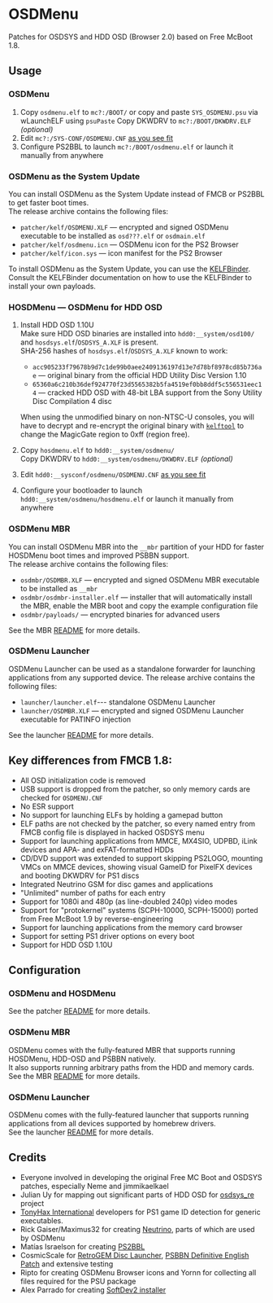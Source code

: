 # OSDMenu

Patches for OSDSYS and HDD OSD (Browser 2.0) based on Free McBoot 1.8.  

## Usage

### OSDMenu
1. Copy `osdmenu.elf` to `mc?:/BOOT/` or copy and paste `SYS_OSDMENU.psu` via wLaunchELF using `psuPaste`
   Copy DKWDRV to `mc?:/BOOT/DKWDRV.ELF` _(optional)_ 
2. Edit `mc?:/SYS-CONF/OSDMENU.CNF` [as you see fit](patcher/README.md#osdmenucnf)
3. Configure PS2BBL to launch `mc?:/BOOT/osdmenu.elf` or launch it manually from anywhere

### OSDMenu as the System Update

You can install OSDMenu as the System Update instead of FMCB or PS2BBL to get faster boot times.  
The release archive contains the following files:
  - `patcher/kelf/OSDMENU.XLF` — encrypted and signed OSDMenu executable to be installed as `osd???.elf` or `osdmain.elf`
  - `patcher/kelf/osdmenu.icn` — OSDMenu icon for the PS2 Browser
  - `patcher/kelf/icon.sys` — icon manifest for the PS2 Browser

To install OSDMenu as the System Update, you can use the [KELFBinder](https://github.com/israpps/KELFBinder).  
Consult the KELFBinder documentation on how to use the KELFBinder to install your own payloads.

### HOSDMenu — OSDMenu for HDD OSD
1. Install HDD OSD 1.10U  
   Make sure HDD OSD binaries are installed into `hdd0:__system/osd100/` and `hosdsys.elf`/`OSDSYS_A.XLF` is present.  
   SHA-256 hashes of `hosdsys.elf`/`OSDSYS_A.XLF` known to work:
   - `acc905233f79678b9d7c1de99b0aee2409136197d13e7d78bf8978cd85b736ae` — original binary from the official HDD Utility Disc Version 1.10
   - `65360a6c210b36def924770f23d5565382b5fa4519ef0bb8ddf5c556531eec14` — cracked HDD OSD with 48-bit LBA support from the Sony Utility Disc Compilation 4 disc

   When using the unmodified binary on non-NTSC-U consoles, you will have to decrypt and re-encrypt the original binary with [`kelftool`](https://github.com/ps2homebrew/kelftool)
   to change the MagicGate region to 0xff (region free).
2. Copy `hosdmenu.elf` to `hdd0:__system/osdmenu/`  
   Copy DKWDRV to `hdd0:__system/osdmenu/DKWDRV.ELF` _(optional)_ 
3. Edit `hdd0:__sysconf/osdmenu/OSDMENU.CNF` [as you see fit](patcher/README.md#osdmenucnf)
4. Configure your bootloader to launch `hdd0:__system/osdmenu/hosdmenu.elf` or launch it manually from anywhere  

### OSDMenu MBR

You can install OSDMenu MBR into the `__mbr` partition of your HDD for faster HOSDMenu boot times and improved PSBBN support.  
The release archive contains the following files:
  - `osdmbr/OSDMBR.XLF` — encrypted and signed OSDMenu MBR executable to be installed as `__mbr`
  - `osdmbr/osdmbr-installer.elf` — installer that will automatically install the MBR, enable the MBR boot and copy the example configuration file
  - `osdmbr/payloads/` — encrypted binaries for advanced users

See the MBR [README](mbr/README.md) for more details. 

### OSDMenu Launcher

OSDMenu Launcher can be used as a standalone forwarder for launching applications from any supported device.
The release archive contains the following files:
  - `launcher/launcher.elf`--- standalone OSDMenu Launcher 
  - `launcher/OSDMBR.XLF` — encrypted and signed OSDMenu Launcher executable for PATINFO injection

See the launcher [README](launcher/README.md) for more details. 

## Key differences from FMCB 1.8:
- All OSD initialization code is removed
- USB support is dropped from the patcher, so only memory cards are checked for `OSDMENU.CNF`
- No ESR support
- No support for launching ELFs by holding a gamepad button
- ELF paths are not checked by the patcher, so every named entry from FMCB config file is displayed in hacked OSDSYS menu
- Support for launching applications from MMCE, MX4SIO, UDPBD, iLink devices and APA- and exFAT-formatted HDDs
- CD/DVD support was extended to support skipping PS2LOGO, mounting VMCs on MMCE devices, showing visual GameID for PixelFX devices and booting DKWDRV for PS1 discs
- Integrated Neutrino GSM for disc games and applications
- "Unlimited" number of paths for each entry
- Support for 1080i and 480p (as line-doubled 240p) video modes
- Support for "protokernel" systems (SCPH-10000, SCPH-15000) ported from Free McBoot 1.9 by reverse-engineering
- Support for launching applications from the memory card browser
- Support for setting PS1 driver options on every boot
- Support for HDD OSD 1.10U

## Configuration

### OSDMenu and HOSDMenu

See the patcher [README](patcher/README.md) for more details.

### OSDMenu MBR

OSDMenu comes with the fully-featured MBR that supports running HOSDMenu, HDD-OSD and PSBBN natively.  
It also supports running arbitrary paths from the HDD and memory cards.  
See the MBR [README](mbr/README.md) for more details.

### OSDMenu Launcher

OSDMenu comes with the fully-featured launcher that supports running applications from all devices supported by homebrew drivers.  
See the launcher [README](launcher/README.md) for more details.

## Credits

- Everyone involved in developing the original Free MC Boot and OSDSYS patches, especially Neme and jimmikaelkael
- Julian Uy for mapping out significant parts of HDD OSD for [osdsys_re](https://github.com/ps2re/osdsys_re) project
- [TonyHax International](https://github.com/alex-free/tonyhax) developers for PS1 game ID detection for generic executables.
- Rick Gaiser/Maximus32 for creating [Neutrino](https://github.com/rickgaiser/neutrino), parts of which are used by OSDMenu 
- Matías Israelson for creating [PS2BBL](https://github.com/israpps/PlayStation2-Basic-BootLoader)
- CosmicScale for [RetroGEM Disc Launcher](https://github.com/CosmicScale/Retro-GEM-PS2-Disc-Launcher), [PSBBN Definitive English Patch](https://github.com/CosmicScale/PSBBN-Definitive-English-Patch) and extensive testing  
- Ripto for creating OSDMenu Browser icons and Yornn for collecting all files required for the PSU package  
- Alex Parrado for creating [SoftDev2 installer](https://github.com/parrado/SoftDev2)  